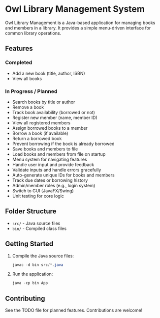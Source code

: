 
# Owl Library Management System

Owl Library Management is a Java-based application for managing books and members in a library. It provides a simple menu-driven interface for common library operations.

## Features

### Completed
- Add a new book (title, author, ISBN)
- View all books

### In Progress / Planned
- Search books by title or author
- Remove a book
- Track book availability (borrowed or not)
- Register new member (name, member ID)
- View all registered members
- Assign borrowed books to a member
- Borrow a book (if available)
- Return a borrowed book
- Prevent borrowing if the book is already borrowed
- Save books and members to file
- Load books and members from file on startup
- Menu system for navigating features
- Handle user input and provide feedback
- Validate inputs and handle errors gracefully
- Auto-generate unique IDs for books and members
- Track due dates or borrowing history
- Admin/member roles (e.g., login system)
- Switch to GUI (JavaFX/Swing)
- Unit testing for core logic

## Folder Structure

- `src/` - Java source files
- `bin/` - Compiled class files

## Getting Started

1. Compile the Java source files:
	```powershell
	javac -d bin src/*.java
	```
2. Run the application:
	```powershell
	java -cp bin App
	```

## Contributing

See the TODO file for planned features. Contributions are welcome!
